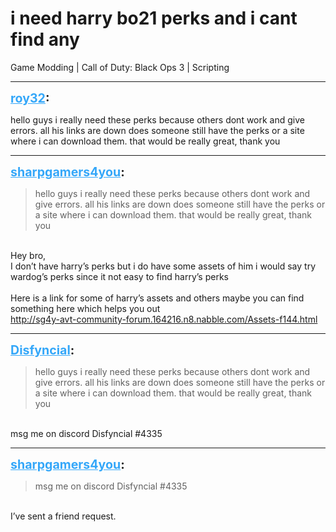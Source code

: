 # i need harry bo21 perks and i cant find any
Game Modding | Call of Duty: Black Ops 3 | Scripting

---
<strong style="font-size: 1.4em;"><span style="text-decoration: underline;text-decoration-color: #34a7f9;"><span style="color:#34a7f9;">roy32</span></span>:</strong>

<p>hello guys i really need these perks because others dont work and give errors. all his links are down does someone still have the perks or a site where i can download them. that would be really great, thank you</p>

---
<strong style="font-size: 1.4em;"><span style="text-decoration: underline;text-decoration-color: #34a7f9;"><span style="color:#34a7f9;">sharpgamers4you</span></span>:</strong>

<p><blockquote>hello guys i really need these perks because others dont work and give errors. all his links are down does someone still have the perks or a site where i can download them. that would be really great, thank you<br /></blockquote><br />Hey bro,<br />I don’t have harry’s perks but i do have some assets of him i would say try wardog’s perks since it not easy to find harry’s perks<br /><br />Here is a link for some of harry’s assets and others maybe you can find something here which helps you out <br /><a href="http://sg4y-avt-community-forum.164216.n8.nabble.com/Assets-f144.html">http://sg4y-avt-community-forum.164216.n8.nabble.com/Assets-f144.html</a></p>

---
<strong style="font-size: 1.4em;"><span style="text-decoration: underline;text-decoration-color: #34a7f9;"><span style="color:#34a7f9;">Disfyncial</span></span>:</strong>

<p><blockquote>hello guys i really need these perks because others dont work and give errors. all his links are down does someone still have the perks or a site where i can download them. that would be really great, thank you<br /></blockquote><br />msg me on discord Disfyncial #4335</p>

---
<strong style="font-size: 1.4em;"><span style="text-decoration: underline;text-decoration-color: #34a7f9;"><span style="color:#34a7f9;">sharpgamers4you</span></span>:</strong>

<p><blockquote>msg me on discord Disfyncial #4335<br /></blockquote><br />I’ve sent a friend request.</p>
